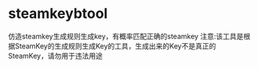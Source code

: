 # steamkeybtool
仿造steamkey生成规则生成key，有概率匹配正确的steamkey
注意:该工具是根据SteamKey的生成规则生成Key的工具，生成出来的Key不是真正的SteamKey，请勿用于违法用途
